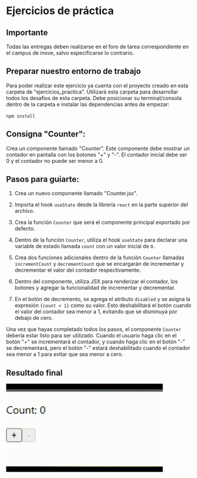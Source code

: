 # Ejercicios de práctica
## Importante
Todas las entregas deben realizarse en el foro de tarea correspondiente en el campus de inove, salvo especificarse lo contrario.

## Preparar nuestro entorno de trabajo
Para poder realizar este ejercicio ya cuenta con el proyecto creado en esta carpeta de "ejercicios_practica". Utilizará esta carpeta para desarrollar todos los desafios de esta carpeta. Debe posicionar su terminal/consola dentro de la carpeta e instalar las dependencias antes de empezar:

`npm install`

## Consigna "Counter":
Crea un componente llamado "Counter". Este componente debe mostrar un contador en pantalla con los botones "+" y "-". El contador inicial debe ser 0 y el contador no puede ser menor a 0.

## Pasos para guiarte:

1. Crea un nuevo componente llamado "Counter.jsx".

2. Importa el hook `useState` desde la librería `react` en la parte superior del archivo.
3. Crea la función `Counter` que será el componente principal exportado por defecto.
4. Dentro de la función `Counter`, utiliza el hook `useState` para declarar una variable de estado llamada `count` con un valor inicial de `0`.
5. Crea dos funciones adicionales dentro de la función `Counter` llamadas `incrementCount` y `decrementCount` que se encargarán de incrementar y decrementar el valor del contador respectivamente.
6. Dentro del componente, utiliza JSX para renderizar el contador, los botones y agregar la funcionalidad de incrementar y decrementar.
7. En el botón de decremento, se agrega el atributo `disabled` y se asigna la expresión `{count < 1}` como su valor. Esto deshabilitará el botón cuando el valor del contador sea menor a 1, evitando que se disminuya por debajo de cero.

Una vez que hayas completado todos los pasos, el componente `Counter` debería estar listo para ser utilizado. Cuando el usuario haga clic en el botón "+" se incrementará el contador, y cuando haga clic en el botón "-" se decrementará, pero el botón "-" estará deshabilitado cuando el contador sea menor a 1 para evitar que sea menor a cero.

## Resultado final

![ResultadoFinalCounter](Counter.gif)
